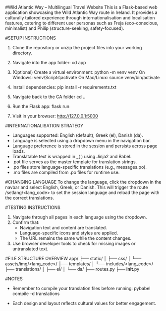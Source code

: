 #Wild Atlantic Way – Multilingual Travel Website
This is a Flask-based web application showcasing the Wild Atlantic Way route in Ireland.
It provides a culturally tailored experience through internationalisation and localisation features,
catering to different user personas such as Freja (eco-conscious, minimalist)
and Philip (structure-seeking, safety-focused).


#SETUP INSTRUCTIONS
1. Clone the repository or unzip the project files into your working directory.

2. Navigate into the app folder:
   cd app

3. (Optional) Create a virtual environment:
   python -m venv venv
   On Windows: venv\Scripts\activate
   On Mac/Linux: source venv/bin/activate

4. Install dependencies:
   pip install -r requirements.txt

5. Navigate back to the CA folder
   cd ..

6. Run the Flask app:
   flask run

7. Visit in your browser:
   http://127.0.0.1:5000


#INTERNATIONALISATION STRATEGY
- Languages supported: English (default), Greek (el), Danish (da).
- Language is selected using a dropdown menu in the navigation bar.
- Language preference is stored in the session and persists across page loads.
- Translatable text is wrapped in _( ) using Jinja2 and Babel.
- .pot file serves as the master template for translation strings.
- .po files store language-specific translations (e.g., messages.po).
- .mo files are compiled from .po files for runtime use.


#CHANGING LANGUAGE
To change the language, click the dropdown in the navbar and select English, Greek, or Danish.
This will trigger the route /setlang/<lang_code> to set the session language and reload the page with the correct translations.


#TESTING INSTRUCTIONS
1. Navigate through all pages in each language using the dropdown.
2. Confirm that:
   - Navigation text and content are translated.
   - Language-specific icons and styles are applied.
   - The URL remains the same while the content changes.
3. Use browser developer tools to check for missing images or untranslated text.


#FILE STRUCTURE OVERVIEW
app/
├── static/
│   ├── css/
│   └── assets/img/<lang_code>/
├── templates/
│   └── includes/<lang_code>/
├── translations/
│   ├── el/
│   └── da/
├── routes.py
├── __init__.py


#NOTES
- Remember to compile your translation files before running:
  pybabel compile -d translations

- Each design and layout reflects cultural values for better engagement.
